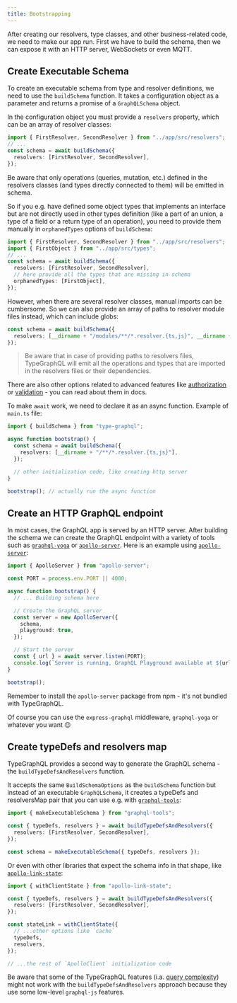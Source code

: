 ```yaml
---
title: Bootstrapping
---
```


After creating our resolvers, type classes, and other business-related code, we need to make our app run. First we have to build the schema, then we can expose it with an HTTP server, WebSockets or even MQTT.

## Create Executable Schema

To create an executable schema from type and resolver definitions, we need to use the `buildSchema` function.
It takes a configuration object as a parameter and returns a promise of a `GraphQLSchema` object.

In the configuration object you must provide a `resolvers` property, which can be an array of resolver classes:

```typescript
import { FirstResolver, SecondResolver } from "../app/src/resolvers";
// ...
const schema = await buildSchema({
  resolvers: [FirstResolver, SecondResolver],
});
```

Be aware that only operations (queries, mutation, etc.) defined in the resolvers classes (and types directly connected to them) will be emitted in schema.

So if you e.g. have defined some object types that implements an interface but are not directly used in other types definition (like a part of an union, a type of a field or a return type of an operation), you need to provide them manually in `orphanedTypes` options of `buildSchema`:

```typescript
import { FirstResolver, SecondResolver } from "../app/src/resolvers";
import { FirstObject } from "../app/src/types";
// ...
const schema = await buildSchema({
  resolvers: [FirstResolver, SecondResolver],
  // here provide all the types that are missing in schema
  orphanedTypes: [FirstObject],
});
```

However, when there are several resolver classes, manual imports can be cumbersome.
So we can also provide an array of paths to resolver module files instead, which can include globs:

```typescript
const schema = await buildSchema({
  resolvers: [__dirname + "/modules/**/*.resolver.{ts,js}", __dirname + "/resolvers/**/*.{ts,js}"],
});
```

> Be aware that in case of providing paths to resolvers files, TypeGraphQL will emit all the operations and types that are imported in the resolvers files or their dependencies.

There are also other options related to advanced features like [authorization](authorization.md) or [validation](validation.md) - you can read about them in docs.

To make `await` work, we need to declare it as an async function. Example of `main.ts` file:

```typescript
import { buildSchema } from "type-graphql";

async function bootstrap() {
  const schema = await buildSchema({
    resolvers: [__dirname + "/**/*.resolver.{ts,js}"],
  });

  // other initialization code, like creating http server
}

bootstrap(); // actually run the async function
```

## Create an HTTP GraphQL endpoint

In most cases, the GraphQL app is served by an HTTP server. After building the schema we can create the GraphQL endpoint with a variety of tools such as [`graphql-yoga`](https://github.com/prisma/graphql-yoga) or [`apollo-server`](https://github.com/apollographql/apollo-server). Here is an example using [`apollo-server`](https://github.com/apollographql/apollo-server):

```typescript
import { ApolloServer } from "apollo-server";

const PORT = process.env.PORT || 4000;

async function bootstrap() {
  // ... Building schema here

  // Create the GraphQL server
  const server = new ApolloServer({
    schema,
    playground: true,
  });

  // Start the server
  const { url } = await server.listen(PORT);
  console.log(`Server is running, GraphQL Playground available at ${url}`);
}

bootstrap();
```

Remember to install the `apollo-server` package from npm - it's not bundled with TypeGraphQL.

Of course you can use the `express-graphql` middleware, `graphql-yoga` or whatever you want 😉

## Create typeDefs and resolvers map

TypeGraphQL provides a second way to generate the GraphQL schema - the `buildTypeDefsAndResolvers` function.

It accepts the same `BuildSchemaOptions` as the `buildSchema` function but instead of an executable `GraphQLSchema`, it creates a typeDefs and resolversMap pair that you can use e.g. with [`graphql-tools`](https://github.com/apollographql/graphql-tools):

```typescript
import { makeExecutableSchema } from "graphql-tools";

const { typeDefs, resolvers } = await buildTypeDefsAndResolvers({
  resolvers: [FirstResolver, SecondResolver],
});

const schema = makeExecutableSchema({ typeDefs, resolvers });
```

Or even with other libraries that expect the schema info in that shape, like [`apollo-link-state`](https://github.com/apollographql/apollo-link-state):

```typescript
import { withClientState } from "apollo-link-state";

const { typeDefs, resolvers } = await buildTypeDefsAndResolvers({
  resolvers: [FirstResolver, SecondResolver],
});

const stateLink = withClientState({
  // ...other options like `cache`
  typeDefs,
  resolvers,
});

// ...the rest of `ApolloClient` initialization code
```

Be aware that some of the TypeGraphQL features (i.a. [query complexity](complexity.md)) might not work with the `buildTypeDefsAndResolvers` approach because they use some low-level `graphql-js` features.
